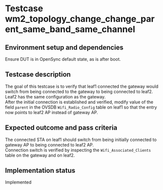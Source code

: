 # Testcase wm2_topology_change_change_parent_same_band_same_channel

## Environment setup and dependencies

Ensure DUT is in OpenSync default state, as is after boot.

## Testcase description

The goal of this testcase is to verify that leaf1 connected the gateway would
switch from being connected to the gateway to being connected to leaf2.\
Leaf2 has the same configuration as the gateway.\
After the initial connection is established and verified, modify value of the
field `parent` in the OVSDB `Wifi_Radio_Config` table on leaf1 so that the
entry now points to leaf2 AP instead of gateway AP.

## Expected outcome and pass criteria

The connected STA on leaf1 should switch from being initially connected to
gateway AP to being connected to leaf2 AP.\
Connection switch is verified by inspecting the `Wifi_Associated_Clients` table
on the gateway and on leaf2.

## Implementation status

Implemented
